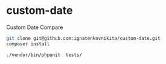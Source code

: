 # custom-date
Custom Date Compare


```bash
git clone git@github.com:ignatenkovnikita/custom-date.git
composer install

./vendor/bin/phpunit  tests/
```
